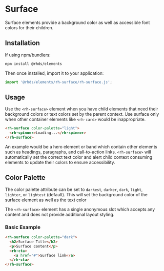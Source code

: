 # Surface

Surface elements provide a background color as well as accessible font colors for their children.

## Installation

If using npm/bundlers:

```bash
npm install @rhds/elements
```

Then once installed, import it to your application:

```js
import '@rhds/elements/rh-surface/rh-surface.js';
```

## Usage
Use the `<rh-surface>` element when you have child elements that need their background colors or text colors set by the parent context. Use surface only when other container elements like `<rh-card>` would
be inappropriate.

```html
<rh-surface color-palette="light">
  <rh-spinner>Loading...</rh-spinner>
</rh-surface>
```

An example would be a hero element or band which contain other elements such as headings, paragraphs, and call-to-action links.  `<rh-surface>` will automatically set the correct text color and alert child context consuming elements to update their colors to ensure accessibility. 


## Color Palette
The color palette attribute can be set to `darkest`, `darker`, `dark`, `light`, `lighter`, or `lightest` (default).  This will set the background color of the surface element as well as the text color

The `<rh-surface>` element has a single anonymous slot which accepts any content and does not provide additional layout styling.

### Basic Example

```html
<rh-surface color-palette="dark">
  <h2>Surface Title</h2>
  <p>Surface content</p>
  <rh-cta>
    <a href="#">Surface link</a>
  </rh-cta>
</rh-surface>
```

[spec]: https://ux.redhat.com/elements/surface/
